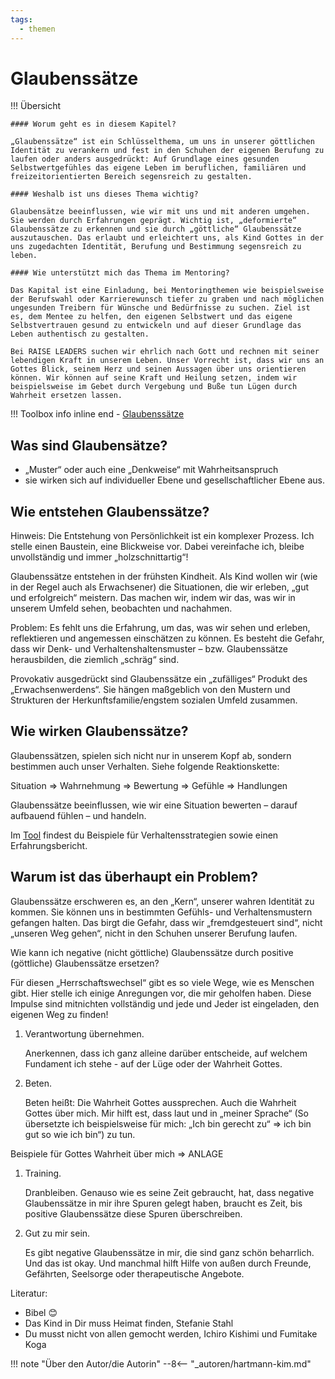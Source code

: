 ```yaml
---
tags:
  - themen
---
```



# Glaubenssätze

!!! Übersicht

    #### Worum geht es in diesem Kapitel? 

    „Glaubenssätze“ ist ein Schlüsselthema, um uns in unserer göttlichen Identität zu verankern und fest in den Schuhen der eigenen Berufung zu laufen oder anders ausgedrückt: Auf Grundlage eines gesunden Selbstwertgefühles das eigene Leben im beruflichen, familiären und freizeitorientierten Bereich segensreich zu gestalten. 

    #### Weshalb ist uns dieses Thema wichtig?  

    Glaubensätze beeinflussen, wie wir mit uns und mit anderen umgehen. Sie werden durch Erfahrungen geprägt. Wichtig ist, „deformierte“ Glaubenssätze zu erkennen und sie durch „göttliche“ Glaubenssätze auszutauschen. Das erlaubt und erleichtert uns, als Kind Gottes in der uns zugedachten Identität, Berufung und Bestimmung segensreich zu leben. 

    #### Wie unterstützt mich das Thema im Mentoring?

    Das Kapital ist eine Einladung, bei Mentoringthemen wie beispielsweise der Berufswahl oder Karrierewunsch tiefer zu graben und nach möglichen ungesunden Treibern für Wünsche und Bedürfnisse zu suchen. Ziel ist es, dem Mentee zu helfen, den eigenen Selbstwert und das eigene Selbstvertrauen gesund zu entwickeln und auf dieser Grundlage das Leben authentisch zu gestalten.  

    Bei RAISE LEADERS suchen wir ehrlich nach Gott und rechnen mit seiner lebendigen Kraft in unserem Leben. Unser Vorrecht ist, dass wir uns an Gottes Blick, seinem Herz und seinen Aussagen über uns orientieren können. Wir können auf seine Kraft und Heilung setzen, indem wir beispielsweise im Gebet durch Vergebung und Buße tun Lügen durch Wahrheit ersetzen lassen. 

!!! Toolbox info inline end
    - [Glaubenssätze](../tools/glaubenssaetze.md)


## Was sind Glaubensätze? 

- „Muster“ oder auch eine „Denkweise“ mit Wahrheitsanspruch 
- sie wirken sich auf individueller Ebene und gesellschaftlicher Ebene aus.

## Wie entstehen Glaubenssätze? 

Hinweis: Die Entstehung von Persönlichkeit ist ein komplexer Prozess. Ich stelle einen Baustein, eine Blickweise vor. Dabei vereinfache ich, bleibe unvollständig und immer „holzschnittartig“! 

Glaubenssätze entstehen in der frühsten Kindheit. Als Kind wollen wir (wie in der Regel auch als Erwachsener) die Situationen, die wir erleben, „gut und erfolgreich“ meistern. Das machen wir, indem wir das, was wir in unserem Umfeld sehen, beobachten und nachahmen.  

Problem: Es fehlt uns die Erfahrung, um das, was wir sehen und erleben, reflektieren und angemessen einschätzen zu können. Es besteht die Gefahr, dass wir Denk- und Verhaltenshaltensmuster – bzw. Glaubenssätze herausbilden, die ziemlich „schräg“ sind. 

Provokativ ausgedrückt sind Glaubenssätze ein „zufälliges“ Produkt des „Erwachsenwerdens“. Sie hängen maßgeblich von den Mustern und Strukturen der Herkunftsfamilie/engstem sozialen Umfeld zusammen.  

## Wie wirken Glaubenssätze? 

Glaubenssätzen, spielen sich nicht nur in unserem Kopf ab, sondern bestimmen auch unser Verhalten. Siehe folgende Reaktionskette:  

Situation => Wahrnehmung => Bewertung => Gefühle => Handlungen 

Glaubenssätze beeinflussen, wie wir eine Situation bewerten – darauf aufbauend fühlen – und handeln.  

Im [Tool](../tools/glaubenssaetze.md) findest du Beispiele für Verhaltensstrategien sowie einen Erfahrungsbericht.

## Warum ist das überhaupt ein Problem? 

Glaubenssätze erschweren es, an den „Kern“, unserer wahren Identität zu kommen. Sie können uns in bestimmten Gefühls- und Verhaltensmustern gefangen halten. Das birgt die Gefahr, dass wir „fremdgesteuert sind“, nicht „unseren Weg gehen“, nicht in den Schuhen unserer Berufung laufen.  

Wie kann ich negative (nicht göttliche) Glaubenssätze durch positive (göttliche) Glaubenssätze ersetzen? 

Für diesen „Herrschaftswechsel“ gibt es so viele Wege, wie es Menschen gibt. Hier stelle ich einige Anregungen vor, die mir geholfen haben. Diese Impulse sind mitnichten vollständig und jede und Jeder ist eingeladen, den eigenen Weg zu finden! 

1. Verantwortung übernehmen. 

    Anerkennen, dass ich ganz alleine darüber entscheide, auf welchem Fundament ich stehe - auf der Lüge oder der Wahrheit Gottes. 

1. Beten.  

    Beten heißt: Die Wahrheit Gottes aussprechen. Auch die Wahrheit Gottes über mich. Mir hilft est, dass  laut und in „meiner Sprache“ (So übersetzte ich beispielsweise für mich: „Ich bin gerecht zu“ => ich bin gut so wie ich bin“) zu tun. 

Beispiele für Gottes Wahrheit über mich => ANLAGE 

1. Training. 

    Dranbleiben. Genauso wie es seine Zeit gebraucht, hat, dass negative Glaubenssätze in mir ihre Spuren gelegt haben, braucht es Zeit, bis positive Glaubenssätze diese Spuren überschreiben.  

1. Gut zu mir sein. 

    Es gibt negative Glaubenssätze in mir, die sind ganz schön beharrlich. Und das ist okay. Und manchmal hilft Hilfe von außen durch Freunde, Gefährten, Seelsorge oder therapeutische Angebote.  

  

Literatur:  

- Bibel 😊 
- Das Kind in Dir muss Heimat finden, Stefanie Stahl 
- Du musst nicht von allen gemocht werden, Ichiro Kishimi und Fumitake Koga 


!!! note "Über den Autor/die Autorin"
    --8<-- "_autoren/hartmann-kim.md"
